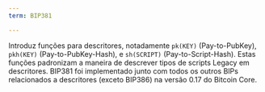 ```yaml
---
term: BIP381

---
```

Introduz funções para descritores, notadamente `pk(KEY)` (Pay-to-PubKey), `pkh(KEY)` (Pay-to-PubKey-Hash), e `sh(SCRIPT)` (Pay-to-Script-Hash). Estas funções padronizam a maneira de descrever tipos de scripts Legacy em descritores. BIP381 foi implementado junto com todos os outros BIPs relacionados a descritores (exceto BIP386) na versão 0.17 do Bitcoin Core.